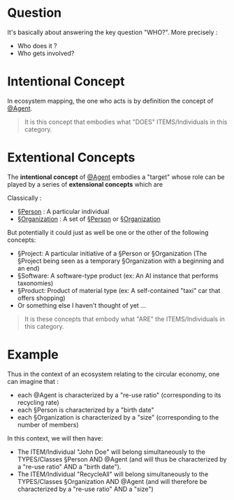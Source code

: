 Question
==
It's basically about answering the key question "WHO?". More precisely :
* Who does it ?
* Who gets involved?

Intentional Concept
==
In ecosystem mapping, the one who acts is by definition the concept of <a href="https://github.com/iPlumb3r/EcosystemMapping/blob/master/1_Semantic/Conceptionary/%40Agent.md">@Agent</a>.

> It is this concept that embodies what "DOES" ITEMS/Individuals in this category.

Extentional Concepts
==
The __intentional concept__ of <a href="https://github.com/iPlumb3r/EcosystemMapping/blob/master/1_Semantic/Conceptionary/%40Agent.md">@Agent</a> embodies a "target" whose role can be played by a series of __extensional concepts__ which are 

Classically :
* <a href="https://github.com/iPlumb3r/EcosystemMappingModel/blob/master/1_Semantic/Conceptionary/%C2%A7Person.md">§Person</a> : A particular individual
* <a href="https://github.com/iPlumb3r/EcosystemMappingModel/blob/master/1_Semantic/Conceptionary/%C2%A7Organization.md">§Organization</a> : A set of <a href="https://github.com/iPlumb3r/EcosystemMappingModel/blob/master/1_Semantic/Conceptionary/%C2%A7Person.md">§Person</a> or <a href="https://github.com/iPlumb3r/EcosystemMappingModel/blob/master/1_Semantic/Conceptionary/%C2%A7Organization.md">§Organization</a>   

But potentially it could just as well be one or the other of the following concepts:
* §Project: A particular initiative of a §Person or §Organization (The §Project being seen as a temporary §Organization with a beginning and an end)
* §Software: A software-type product (ex: An AI instance that performs taxonomies)
* §Product: Product of material type (ex: A self-contained "taxi" car that offers shopping)
* Or something else I haven't thought of yet ... 

> It is these concepts that embody what "ARE" the ITEMS/Individuals in this category.

Example
==
Thus in the context of an ecosystem relating to the circular economy, one can imagine that : 
* each @Agent is characterized by a "re-use ratio" (corresponding to its recycling rate)
* each §Person is characterized by a "birth date" 
* each §Organization is characterized by a "size" (corresponding to the number of members)

In this context, we will then have:
* The ITEM/Individual "John Doe" will belong simultaneously to the TYPES/Classes §Person AND @Agent (and will thus be characterized by a "re-use ratio" AND a "birth date").
* The ITEM/Individual "RecycleAll" will belong simultaneously to the TYPES/Classes §Organization AND @Agent (and will therefore be characterized by a "re-use ratio" AND a "size")
